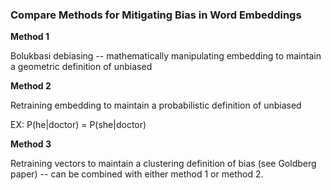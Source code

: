 ### Compare Methods for Mitigating Bias in Word Embeddings

**Method 1**

Bolukbasi debiasing -- mathematically manipulating embedding to maintain a geometric definition of unbiased

**Method 2**

Retraining embedding to maintain a probabilistic definition of unbiased

EX: P(he|doctor) = P(she|doctor)

**Method 3**

Retraining vectors to maintain a clustering definition of bias (see Goldberg paper) -- can be combined with either method 1 or method 2.

